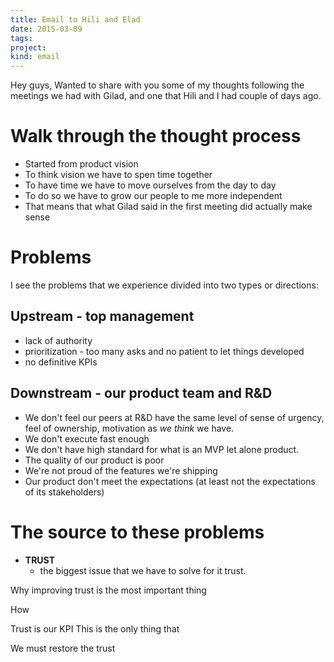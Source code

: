 ```yaml
---
title: Email to Hili and Elad
date: 2015-03-09
tags: 
project: 
kind: email
---
```


Hey guys,
Wanted to share with you some of my thoughts following the meetings we had with Gilad, and one that Hili and I had couple of days ago.

# Walk through the thought process
* Started from product vision
* To think vision we have to spen time together
* To have time we have to move ourselves from the day to day
* To do so we have to grow our people to me more independent
* That means that what Gilad said in the first meeting did actually make sense

# Problems 
I see the problems that we experience divided into two types or directions:

## Upstream - top management
* lack of authority 
* prioritization - too many asks and no patient to let things developed
* no definitive KPIs

## Downstream - our product team and R&D
* We don't feel our peers at R&D have the same level of sense of urgency, feel of ownership, motivation as _we think_ we have.
* We don't execute fast enough
*  We don't have high standard for what is an MVP let alone product.
*  The quality of our product is poor
*  We're not proud of the features we're shipping
*  Our product don't meet the expectations (at least not the expectations of its stakeholders)

# The source to these problems
- **TRUST**
	* the biggest issue that we have to solve for it trust.


Why improving trust is the most important thing

How

Trust is our KPI
This is the only thing that 

We must restore the trust 
